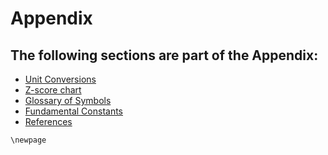 # Appendix

## The following sections are part of the Appendix:

 * [Unit Conversions](99.2-unit-conversions.md)
 * [Z-score chart](99.3-z-score-chart.md)
 * [Glossary of Symbols](99.4-glossary-of-symbols.md)
 * [Fundamental Constants](99.5-fundamental-constants.md)
 * [References](99.5-references.md)

```{raw} latex
\newpage
```

